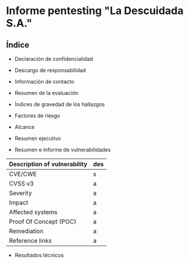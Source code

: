 # Informe pentesting "La Descuidada S.A."

## Índice

- Declaración de confidencialidad

- Descargo de responsabilidad

- Información de contacto

- Resumen de la evaluación

- Índices de gravedad de los hallazgos

- Factores de riesgo

- Alcance

- Resumen ejecutivo

- Resumen e informe de vulnerabilidades

|Description of vulnerability	|des|
|-|-|
|CVE/CWE|s|
|CVSS v3|a|
|Severity|a|
|Impact|a|
|Affected systems|a|
|Proof Of Concept (POC)|a|
|Remediation	|a|
|Reference links	|a|

- Resultados técnicos
